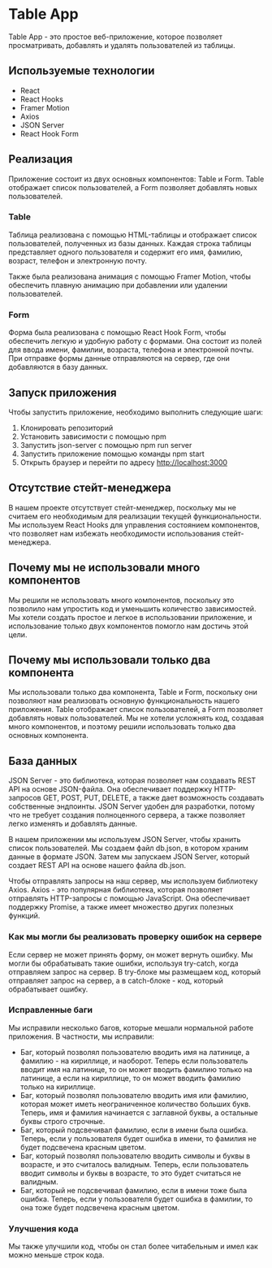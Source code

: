 # Table App

Table App - это простое веб-приложение, которое позволяет просматривать, добавлять и удалять пользователей из таблицы.

## Используемые технологии

* React
* React Hooks
* Framer Motion
* Axios
* JSON Server
* React Hook Form

## Реализация

Приложение состоит из двух основных компонентов: Table и Form. Table отображает список пользователей, а Form позволяет добавлять новых пользователей.

### Table

Таблица реализована с помощью HTML-таблицы и отображает список пользователей, полученных из базы данных. Каждая строка таблицы представляет одного пользователя и содержит его имя, фамилию, возраст, телефон и электронную почту.

Также была реализована анимация с помощью Framer Motion, чтобы обеспечить плавную анимацию при добавлении или удалении пользователей.

### Form

Форма была реализована с помощью React Hook Form, чтобы обеспечить легкую и удобную работу с формами. Она состоит из полей для ввода имени, фамилии, возраста, телефона и электронной почты. При отправке формы данные отправляются на сервер, где они добавляются в базу данных.


## Запуск приложения

Чтобы запустить приложение, необходимо выполнить следующие шаги:

1. Клонировать репозиторий
2. Установить зависимости с помощью npm
3. Запустить json-server с помощью npm run server
4. Запустить приложение помощью команды npm start
5. Открыть браузер и перейти по адресу <http://localhost:3000>

## Отсутствие стейт-менеджера

В нашем проекте отсутствует стейт-менеджер, поскольку мы не считаем его необходимым для реализации текущей функциональности. Мы используем React Hooks для управления состоянием компонентов, что позволяет нам избежать необходимости использования стейт-менеджера.

## Почему мы не использовали много компонентов

Мы решили не использовать много компонентов, поскольку это позволило нам упростить код и уменьшить количество зависимостей. Мы хотели создать простое и легкое в использовании приложение, и использование только двух компонентов помогло нам достичь этой цели.

## Почему мы использовали только два компонента

Мы использовали только два компонента, Table и Form, поскольку они позволяют нам реализовать основную функциональность нашего приложения. Table отображает список пользователей, а Form позволяет добавлять новых пользователей. Мы не хотели усложнять код, создавая много компонентов, и поэтому решили использовать только два основных компонента.

## База данных

JSON Server - это библиотека, которая позволяет нам создавать REST API на основе JSON-файла. Она обеспечивает поддержку HTTP-запросов GET, POST, PUT, DELETE, а также дает возможность создавать собственные эндпоинты. JSON Server удобен для разработки, потому что не требует создания полноценного сервера, а также позволяет легко изменять и добавлять данные.

В нашем приложении мы используем JSON Server, чтобы хранить список пользователей. Мы создаем файл db.json, в котором храним данные в формате JSON. Затем мы запускаем JSON Server, который создает REST API на основе нашего файла db.json.

Чтобы отправлять запросы на наш сервер, мы используем библиотеку Axios. Axios - это популярная библиотека, которая позволяет отправлять HTTP-запросы с помощью JavaScript. Она обеспечивает поддержку Promise, а также имеет множество других полезных функций.


### Как мы могли бы реализовать проверку ошибок на сервере

Если сервер не может принять форму, он может вернуть ошибку. Мы могли бы обрабатывать такие ошибки, используя try-catch, когда отправляем запрос на сервер. В try-блоке мы размещаем код, который отправляет запрос на сервер, а в catch-блоке - код, который обрабатывает ошибку.

### Исправленные баги

Мы исправили несколько багов, которые мешали нормальной работе приложения. В частности, мы исправили:
* Баг, который позволял пользователю вводить имя на латинице, а фамилию - на кириллице, и наоборот. Теперь если пользователь вводит имя на латинице, то он может вводить фамилию только на латинице, а если на кириллице, то он может вводить фамилию только на кириллице.
* Баг, который позволял пользователю вводить имя или фамилию, которая может иметь неограниченное количество больших букв. Теперь, имя и фамилия начинается с заглавной буквы, а остальные буквы строго строчные.
* Баг, который подсвечивал фамилию, если в имени была ошибка. Теперь, если у пользователя будет ошибка в имени, то фамилия не будет подсвечена красным цветом.
* Баг, который позволял пользователю вводить символы и буквы в возрасте, и это считалось валидным. Теперь, если пользователь вводит символы и буквы в возрасте, то это будет считаться не валидным.
* Баг, который не подсвечивал фамилию, если в имени тоже была ошибка. Теперь, если у пользователя будет ошибка в фамилии, то она тоже будет подсвечена красным цветом.

### Улучшения кода

Мы также улучшили код, чтобы он стал более читабельным и имел как можно меньше строк кода.
